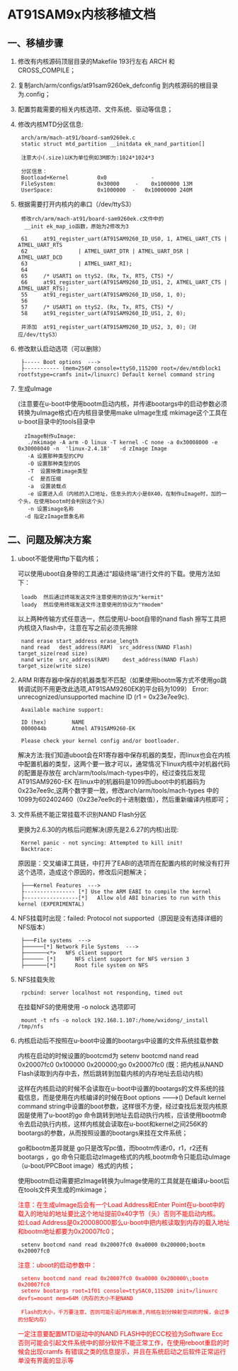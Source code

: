 # AT91SAM9x内核移植文档

## 一、移植步骤

1. 修改有内核源码顶层目录的Makefile 193行左右 ARCH 和CROSS_COMPILE；
2. 复制arch/arm/configs/at91sam9260ek_defconfig 到内核源码的根目录为.config；
3. 配置剪裁需要的相关内核选项、文件系统、驱动等信息；
4. 修改内核MTD分区信息:

		arch/arm/mach-at91/board-sam9260ek.c 
		static struct mtd_partition __initdata ek_nand_partition[] 
		
		注意大小(.size)以K为单位例如3M即为:1024*1024*3

        分区信息：
        Bootload+Kernel  		0x0              -   
        FileSystem:         	0x30000     -    0x1000000 13M
        UserSpace:				0x1000000  -   0x10000000 240M
        
5. 根据需要打开内核内的串口（/dev/ttyS3）

		修改rch/arm/mach-at91/board-sam9260ek.c文件中的
		 __init ek_map_io函数，原始为2修改为3
		 
 		61     at91_register_uart(AT91SAM9260_ID_US0, 1, ATMEL_UART_CTS | ATMEL_UART_RTS
 		62                | ATMEL_UART_DTR | ATMEL_UART_DSR | ATMEL_UART_DCD
		63                | ATMEL_UART_RI);
		64
		65     /* USART1 on ttyS2. (Rx, Tx, RTS, CTS) */
 		66     at91_register_uart(AT91SAM9260_ID_US1, 2, ATMEL_UART_CTS | ATMEL_UART_RTS);
 		55     at91_register_uart(AT91SAM9260_ID_US0, 1, 0);
 		56
 		57     /* USART1 on ttyS2. (Rx, Tx, RTS, CTS) */
 		58     at91_register_uart(AT91SAM9260_ID_US1, 2, 0);
	
		并添加  at91_register_uart(AT91SAM9260_ID_US2, 3, 0);（对应/dev/ttyS3）

6. 修改默认启动选项（可以删除）

		├----- Boot options  --->
        ├----------- (mem=256M console=ttyS0,115200 root=/dev/mtdblock1 rootfstype=cramfs init=/linuxrc) Default kernel command string

7. 生成uImage
	
	(注意要在u-boot中使用bootm启动内核，并传递bootargs中的启动参数必须转换为uImage格式)在内核目录使用make uImage生成         mkimage这个工具在u-boot目录中的tools目录中
	
         zImage制作uImage:
          ./mkimage -A arm -O linux -T kernel -C none -a 0x30008000 -e 0x30008040 -n  'linux-2.4.18'   -d zImage Image
          -A 设置那种类型的CPU
          -O 设置那种类型的OS
          -T  设置映像image类型
          -C  是否压缩
          -a  设置装载点
          -e 设置进入点（内核的入口地址，信息头的大小是0X40，在制作uImage时，加的一个头，在使用bootm时会判别这个头）
          -n 设置image名称
         -d 指定zImage景象名称
         
## 二、问题及解决方案

1. uboot不能使用tftp下载内核；

	可以使用uboot自身带的工具通过“超级终端”进行文件的下载。使用方法如下：
	
		loadb  然后通过终端发送文件注意使用的协议为"kermit"
		loady  然后使用终端发送文件注意使用的协议为"Ymodem"

	以上两种传输方式任意选一，然后使用U-boot自带的nand flash 擦写工具把内核烧入flash中，注意在写之前必须先擦除

		nand erase start_address erase_length 
		nand read   dest_address(RAM)  src_address(NAND Flash)    target_size(read size)
		nand write  src_address(RAM)    dest_address(NAND Flash)  target_size(write size)

2. ARM RI寄存器中保存的机器类型不匹配（如果使用bootm等方式不使用go跳转调试则不用更改此选项,AT91SAM9260EK的平台码为1099）
Error: unrecognized/unsupported machine ID (r1 = 0x23e7ee9c).                                                              

		Available machine support:                           

		ID (hex)        NAME                     
		0000044b        Atmel AT91SAM9260-EK                                     

		Please check your kernel config and/or bootloader.       
  

	解决方法:我们知道uboot会在R1寄存器中保存机器的类型，而linux也会在内核中配置机器的类型，这两个要一致才可以，通常情况下linux内核中对机器代码的配置是存放在 arch/arm/tools/mach-types中的，经过查找后发现AT91SAM9260-EK 在linux中的机器码是1099而uboot中的机器码为0x23e7ee9c,这两个数字要一致，修改arch/arm/tools/mach-types 中的1099为602402460（0x23e7ee9c的十进制数值），然后重新编译内核即可；

3. 文件系统不能正常挂载不识别NAND Flash分区

	更换为2.6.30的内核后问题解决(原先是2.6.27的内核)出现:

		Kernel panic - not syncing: Attempted to kill init!
		Backtrace:

	原因是：交叉编译工具链，中打开了EABI的选项而在配置内核的时候没有打开这个选项，造成这个原因的，修改后问题解决；

		├───Kernel Features  --->
		├---------------- [*] Use the ARM EABI to compile the kernel                                                                  
       	├-----------------[*]   Allow old ABI binaries to run with this kernel (EXPERIMENTAL) 

4. NFS挂载时出现：failed: Protocol not supported（原因是没有选择详细的NFS版本）

		├───File systems  --->
      	├──────[*] Network File Systems  --->
     	├───────<*>   NFS client support                                                                                 
     	├────── [*]      NFS client support for NFS version 3 
      	├───────[*]      Root file system on NFS

5. NFS挂载失败
		
		rpcbind: server localhost not responding, timed out
 	
 	在挂载NFS的使用使用 -o nolock 选项即可
		
		mount -t nfs -o nolock 192.168.1.107:/home/wxidong/_install /tmp/nfs

6. 内核启动后不按照在u-boot中设置的bootargs中设置的文件系统挂载参数

	内核在启动的时候设置的bootcmd为 setenv bootcmd nand read 0x20007fc0 0x100000 0x200000\;go 0x20007fc0 (既：把内核从NAND Flash读取到内存中去，然后跳转到加载内核的内存地址去启动内核)

	这样在内核启动的时候不会读取在u-boot中设置的bootargs的文件系统的挂载信息，而是使用在内核编译的时候在Boot options  --->()  Default kernel command string中设置的boot参数，这样很不方便，经过查找后发现内核原因是使用了u-boot的go 命令跳转到地址去启动执行内核，应该使用bootm命令去启动执行内核，这样内核就会读取在u-boot和kernel之间256K的bootargs的参数，从而按照设置的bootargs来挂在文件系统；

	go和bootm差异就是 go只是改写pc值，而bootm传递r0，r1，r2还有bootargs ，go 命令只能启动zImage格式的内核,bootm命令只能启动uImage（u-boot/PPCBoot image）格式的内核；

	使用bootm启动需要把zImage转换为uImage使用的工具就是在编译u-boot后在tools文件夹生成的mkimage；

	<font color =#ff0000>注意：在生成uImage后会有一个Load Address和Enter Point在u-boot中的载入的地址的地址要比这个地址提前0x40字节（头）否则不能启动内核。如:Load Address是0x20008000那么u-boot中把内核读取到内存的载入地址和bootm地址都要为0x20007fc0；</font>

		setenv bootcmd nand read 0x20007fc0 0xa0000 0x200000;bootm 0x20007fc0


	<font color =#ff0000>注意：uboot的启动参数中：
	
		setenv bootcmd nand read 0x20007fc0 0xa0000 0x200000\;bootm 0x20007fc0
		setenv bootargs root=1f01 console=ttySAC0,115200 init=/linuxrc devfs=mount mem=64M（内存的大小不是NAND 
		
		Flash的大小，千万要注意，否则可能引起内核崩溃,内核在划分映射空间的时候，会过多的分配内存）

	一定注意要配置MTD驱动中的NAND FLASH中的ECC校验为Software Ecc 否则可能会引起文件系统中的部分软件不能正常工作，在使用reboot重启的时候会出现cramfs 有错误之类的信息提示，并且在系统启动之后软件正常运行单没有界面的显示等

